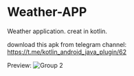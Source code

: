 # Weather-APP
Weather application. creat in kotlin. 

download this apk from telegram channel:
https://t.me/kotlin_android_java_plugin/62

Preview:
![Group 2](https://user-images.githubusercontent.com/97395009/196262710-bf63429f-ef9e-48b8-b5b9-269e5f4c18c0.png)

